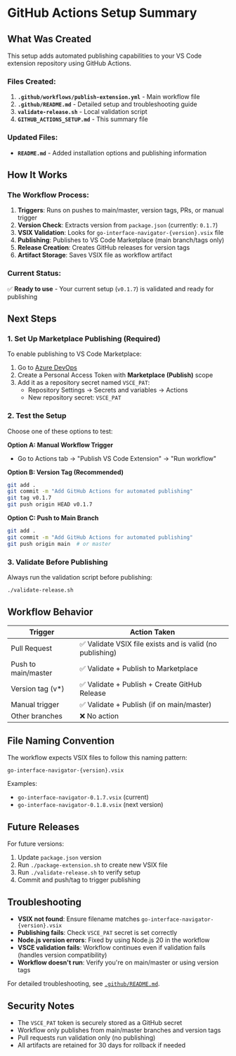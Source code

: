 # GitHub Actions Setup Summary

## What Was Created

This setup adds automated publishing capabilities to your VS Code extension repository using GitHub Actions.

### Files Created:

1. **`.github/workflows/publish-extension.yml`** - Main workflow file
2. **`.github/README.md`** - Detailed setup and troubleshooting guide  
3. **`validate-release.sh`** - Local validation script
4. **`GITHUB_ACTIONS_SETUP.md`** - This summary file

### Updated Files:

- **`README.md`** - Added installation options and publishing information

## How It Works

### The Workflow Process:

1. **Triggers**: Runs on pushes to main/master, version tags, PRs, or manual trigger
2. **Version Check**: Extracts version from `package.json` (currently: `0.1.7`)
3. **VSIX Validation**: Looks for `go-interface-navigator-{version}.vsix` file
4. **Publishing**: Publishes to VS Code Marketplace (main branch/tags only)
5. **Release Creation**: Creates GitHub releases for version tags
6. **Artifact Storage**: Saves VSIX file as workflow artifact

### Current Status:

✅ **Ready to use** - Your current setup (`v0.1.7`) is validated and ready for publishing

## Next Steps

### 1. Set Up Marketplace Publishing (Required)

To enable publishing to VS Code Marketplace:

1. Go to [Azure DevOps](https://dev.azure.com)
2. Create a Personal Access Token with **Marketplace (Publish)** scope
3. Add it as a repository secret named `VSCE_PAT`:
   - Repository Settings → Secrets and variables → Actions
   - New repository secret: `VSCE_PAT`

### 2. Test the Setup

Choose one of these options to test:

**Option A: Manual Workflow Trigger**
- Go to Actions tab → "Publish VS Code Extension" → "Run workflow"

**Option B: Version Tag (Recommended)**
```bash
git add .
git commit -m "Add GitHub Actions for automated publishing"
git tag v0.1.7
git push origin HEAD v0.1.7
```

**Option C: Push to Main Branch**
```bash
git add .
git commit -m "Add GitHub Actions for automated publishing"
git push origin main  # or master
```

### 3. Validate Before Publishing

Always run the validation script before publishing:
```bash
./validate-release.sh
```

## Workflow Behavior

| Trigger | Action Taken |
|---------|-------------|
| Pull Request | ✅ Validate VSIX file exists and is valid (no publishing) |
| Push to main/master | ✅ Validate + Publish to Marketplace |
| Version tag (v*) | ✅ Validate + Publish + Create GitHub Release |
| Manual trigger | ✅ Validate + Publish (if on main/master) |
| Other branches | ❌ No action |

## File Naming Convention

The workflow expects VSIX files to follow this naming pattern:
```
go-interface-navigator-{version}.vsix
```

Examples:
- `go-interface-navigator-0.1.7.vsix` (current)
- `go-interface-navigator-0.1.8.vsix` (next version)

## Future Releases

For future versions:

1. Update `package.json` version
2. Run `./package-extension.sh` to create new VSIX file
3. Run `./validate-release.sh` to verify setup
4. Commit and push/tag to trigger publishing

## Troubleshooting

- **VSIX not found**: Ensure filename matches `go-interface-navigator-{version}.vsix`
- **Publishing fails**: Check `VSCE_PAT` secret is set correctly
- **Node.js version errors**: Fixed by using Node.js 20 in the workflow
- **VSCE validation fails**: Workflow continues even if validation fails (handles version compatibility)
- **Workflow doesn't run**: Verify you're on main/master or using version tags

For detailed troubleshooting, see [`.github/README.md`](.github/README.md).

## Security Notes

- The `VSCE_PAT` token is securely stored as a GitHub secret
- Workflow only publishes from main/master branches and version tags
- Pull requests run validation only (no publishing)
- All artifacts are retained for 30 days for rollback if needed
